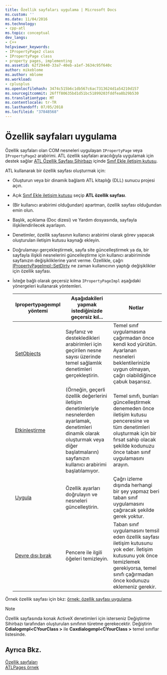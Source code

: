 ```yaml
---
title: Özellik sayfaları uygulama | Microsoft Docs
ms.custom: ''
ms.date: 11/04/2016
ms.technology:
- cpp-atl
ms.topic: conceptual
dev_langs:
- C++
helpviewer_keywords:
- IPropertyPage2 class
- IPropertyPage class
- property pages, implementing
ms.assetid: 62f29440-33a7-40eb-a1ef-3634c95f640c
author: mikeblome
ms.author: mblome
ms.workload:
- cplusplus
ms.openlocfilehash: 3474c515b6c1db567c6ac7313624d1a54210d157
ms.sourcegitcommit: 26fff80635bd1d51bc51899203fddfea8b29b530
ms.translationtype: MT
ms.contentlocale: tr-TR
ms.lasthandoff: 07/05/2018
ms.locfileid: "37848568"
---
```

# <a name="implementing-property-pages"></a>Özellik sayfaları uygulama
Özellik sayfaları olan COM nesneleri uygulayan `IPropertyPage` veya `IPropertyPage2` arabirimi. ATL özellik sayfaları aracılığıyla uygulamak için destek sağlar [ATL Özellik Sayfası Sihirbazı](../atl/reference/atl-property-page-wizard.md) içinde [Sınıf Ekle iletişim kutusu](../ide/add-class-dialog-box.md).  
  
 ATL kullanarak bir özellik sayfası oluşturmak için:  
  
-   Oluşturun veya bir dinamik bağlantı ATL kitaplığı (DLL) sunucu projesi açın.  
  
-   Açık [Sınıf Ekle iletişim kutusu](../ide/add-class-dialog-box.md) seçip **ATL özellik sayfası**.  
  
-   (Bir kullanıcı arabirimi olduğundan) apartman, özellik sayfası olduğundan emin olun.  
  
-   Başlık, açıklama (Doc dizesi) ve Yardım dosyasında, sayfayla ilişkilendirilecek ayarlayın.  
  
-   Denetimler, özellik sayfasının kullanıcı arabirimi olarak görev yapacak oluşturulan iletişim kutusu kaynağı ekleyin.  
  
-   Doğrulamayı gerçekleştirmek, sayfa site güncelleştirmek ya da, bir sayfayla ilişkili nesnelerini güncelleştirme için kullanıcı arabiriminde sayfanızın değişikliklerine yanıt verme. Özellikle, çağrı [IPropertyPageImpl::SetDirty](../atl/reference/ipropertypageimpl-class.md#setdirty) ne zaman kullanıcının yaptığı değişiklikler için özellik sayfası.  
  
-   İsteğe bağlı olarak geçersiz kılma `IPropertyPageImpl` aşağıdaki yönergeleri kullanarak yöntemleri.  
  
    |Ipropertypageımpl yöntemi|Aşağıdakileri yapmak istediğinizde geçersiz kıl...|Notlar|  
    |------------------------------|----------------------------------|-----------|  
    |[SetObjects](../atl/reference/ipropertypageimpl-class.md#setobjects)|Sayfanız ve destekledikleri arabirimleri için geçirilen nesne sayısı üzerinde temel sağlamlık denetimleri gerçekleştirin.|Temel sınıf uygulamasına çağırmadan önce kendi kod yürütün. Ayarlanan nesneleri beklentilerinizle uygun olmayan, çağrı olabildiğince çabuk başarısız.|  
    |[Etkinleştirme](../atl/reference/ipropertypageimpl-class.md#activate)|(Örneğin, geçerli özellik değerlerini iletişim denetimleriyle nesnelerden ayarlamak, denetimleri dinamik olarak oluşturmak veya diğer başlatmaların) sayfanızın kullanıcı arabirimi başlatılamıyor.|Temel sınıfı, bunları güncelleştirmek denemeden önce iletişim kutusu penceresine ve tüm denetimleri oluşturmak için bir fırsat sahip olacak şekilde kodunuzu önce taban sınıf uygulamasını arayın.|  
    |[Uygula](../atl/reference/ipropertypageimpl-class.md#apply)|Özellik ayarları doğrulayın ve nesneleri güncelleştirin.|Çağrı izleme dışında herhangi bir şey yapmaz beri taban sınıf uygulamasını çağıracak şekilde gerek yoktur.|  
    |[Devre dışı bırak](../atl/reference/ipropertypageimpl-class.md#deactivate)|Pencere ile ilgili öğeleri temizleyin.|Taban sınıf uygulamasını temsil eden özellik sayfası iletişim kutusunu yok eder. İletişim kutusunu yok önce temizlemek gerekiyorsa, temel sınıfı çağırmadan önce kodunuzu eklemeniz gerekir.|  
  
 Örnek özellik sayfası için bkz: [örnek: özellik sayfası uygulama](../atl/example-implementing-a-property-page.md).  
  
> [!NOTE]
>  Özellik sayfasında konak ActiveX denetimleri için isterseniz Değiştirme Sihirbazı tarafından oluşturulan sınıfının türetme gerekecektir. Değiştirin **Cdialogımpl\<CYourClass >** ile **Caxdialogımpl\<CYourClass >** temel sınıflar listesinde.  
  
## <a name="see-also"></a>Ayrıca Bkz.  
 [Özellik sayfaları](../atl/atl-com-property-pages.md)   
 [ATLPages örnek](../visual-cpp-samples.md)

